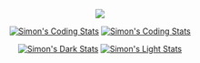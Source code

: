 <p align="center">
  <img src="https://assets.ximon.dev/banner.gif" />
</p>

<div align=center>
  
[![Simon's Coding Stats](https://ximon-readme-stats.vercel.app/api/wakatime?username=ximon&langs_count=5&theme=github_dark&hide_title=true&range=last_7_days#gh-dark-mode-only)](https://github.com/ximon-x/github-readme#gh-dark-mode-only)
[![Simon's Coding Stats](https://ximon-readme-stats.vercel.app/api/wakatime?username=ximon&langs_count=5&theme=github_light&hide_title=true&range=last_7_days#gh-light-mode-only)](https://github.com/ximon-x/github-readme#gh-light-mode-only)

[![Simon's Dark Stats](https://ximon-readme-stats.vercel.app/api?username=0x-ximon&theme=github_dark&card_width=495&hide_title=true&show_icons=true&rank_icon=github#gh-dark-mode-only)](https://github.com/0x-ximon/github-readme-stats#gh-dark-mode-only)
[![Simon's Light Stats](https://ximon-readme-stats.vercel.app/api?username=0x-ximon&theme=github_light&card_width=495&hide_title=true&show_icons=true&rank_icon=github#gh-light-mode-only)](https://github.com/0x-ximon/github-readme-stats#gh-light-mode-only)

</div>
